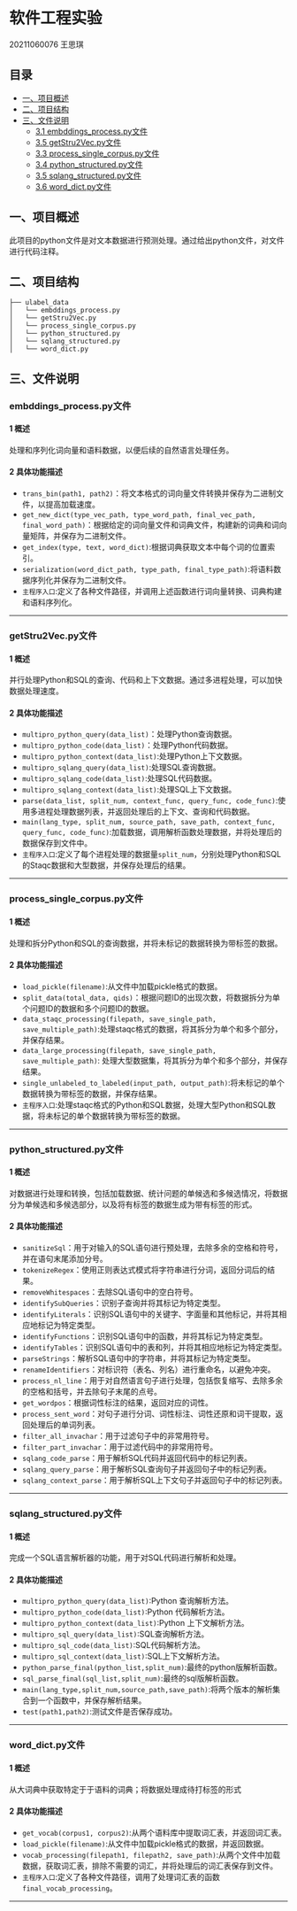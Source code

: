 # 软件工程实验
20211060076 王思琪

## 目录
- [一、项目概述](#一项目概述)
- [二、项目结构](#二项目结构)
- [三、文件说明](#三文件说明)
  - [3.1 embddings_process.py文件](#embddings_processpy文件)
  - [3.5 getStru2Vec.py文件](#getstru2vecpy文件)
  - [3.3 process_single_corpus.py文件](#process_single_corpuspy文件)
  - [3.4 python_structured.py文件](#python_structuredpy文件)
  - [3.5 sqlang_structured.py文件](#sqlang_structuredpy文件)
  - [3.6 word_dict.py文件](#word_dictpy文件)

## 一、项目概述
  此项目的python文件是对文本数据进行预测处理。通过给出python文件，对文件进行代码注释。
  
## 二、项目结构
```
├── ulabel_data
│   └── embddings_process.py  
│   └── getStru2Vec.py
│   └── process_single_corpus.py
│   └── python_structured.py
│   └── sqlang_structured.py
│   └── word_dict.py
```
## 三、文件说明

### embddings_process.py文件

#### 1 概述
  处理和序列化词向量和语料数据，以便后续的自然语言处理任务。

#### 2 具体功能描述

- `trans_bin(path1, path2)`：将文本格式的词向量文件转换并保存为二进制文件，以提高加载速度。
- `get_new_dict(type_vec_path, type_word_path, final_vec_path, final_word_path)`：根据给定的词向量文件和词典文件，构建新的词典和词向量矩阵，并保存为二进制文件。
- `get_index(type, text, word_dict)`:根据词典获取文本中每个词的位置索引。
- `serialization(word_dict_path, type_path, final_type_path)`:将语料数据序列化并保存为二进制文件。
- `主程序入口`:定义了各种文件路径，并调用上述函数进行词向量转换、词典构建和语料序列化。
---

### getStru2Vec.py文件

#### 1 概述
  并行处理Python和SQL的查询、代码和上下文数据。通过多进程处理，可以加快数据处理速度。

#### 2 具体功能描述

- `multipro_python_query(data_list)`：处理Python查询数据。
- `multipro_python_code(data_list)`：处理Python代码数据。
- `multipro_python_context(data_list)`:处理Python上下文数据。
- `multipro_sqlang_query(data_list)`:处理SQL查询数据。
- `multipro_sqlang_code(data_list)`:处理SQL代码数据。
- `multipro_sqlang_context(data_list)`:处理SQL上下文数据。
- `parse(data_list, split_num, context_func, query_func, code_func)`:使用多进程处理数据列表，并返回处理后的上下文、查询和代码数据。
- `main(lang_type, split_num, source_path, save_path, context_func, query_func, code_func)`:加载数据，调用解析函数处理数据，并将处理后的数据保存到文件中。
- `主程序入口`:定义了每个进程处理的数据量`split_num`，分别处理Python和SQL的Staqc数据和大型数据，并保存处理后的结果。
---

### process_single_corpus.py文件

#### 1 概述
  处理和拆分Python和SQL的查询数据，并将未标记的数据转换为带标签的数据。
  
#### 2 具体功能描述
- `load_pickle(filename)`:从文件中加载pickle格式的数据。
- `split_data(total_data, qids)`：根据问题ID的出现次数，将数据拆分为单个问题ID的数据和多个问题ID的数据。
- `data_staqc_processing(filepath, save_single_path, save_multiple_path)`:处理staqc格式的数据，将其拆分为单个和多个部分，并保存结果。
- `data_large_processing(filepath, save_single_path, save_multiple_path)`: 处理大型数据集，将其拆分为单个和多个部分，并保存结果。
- `single_unlabeled_to_labeled(input_path, output_path)`:将未标记的单个数据转换为带标签的数据，并保存结果。
- `主程序入口`:处理staqc格式的Python和SQL数据，处理大型Python和SQL数据，将未标记的单个数据转换为带标签的数据。
---

###  python_structured.py文件

#### 1 概述
  对数据进行处理和转换，包括加载数据、统计问题的单候选和多候选情况，将数据分为单候选和多候选部分，以及将有标签的数据生成为带有标签的形式。
  
#### 2 具体功能描述
- `sanitizeSql`：用于对输入的SQL语句进行预处理，去除多余的空格和符号，并在语句末尾添加分号。
- `tokenizeRegex`：使用正则表达式模式将字符串进行分词，返回分词后的结果。
- `removeWhitespaces`：去除SQL语句中的空白符号。
- `identifySubQueries`：识别子查询并将其标记为特定类型。
- `identifyLiterals`：识别SQL语句中的关键字、字面量和其他标记，并将其相应地标记为特定类型。
- `identifyFunctions`：识别SQL语句中的函数，并将其标记为特定类型。
- `identifyTables`：识别SQL语句中的表和列，并将其相应地标记为特定类型。
- `parseStrings`：解析SQL语句中的字符串，并将其标记为特定类型。
- `renameIdentifiers`：对标识符（表名、列名）进行重命名，以避免冲突。
- `process_nl_line`：用于对自然语言句子进行处理，包括恢复缩写、去除多余的空格和括号，并去除句子末尾的点号。
- `get_wordpos`：根据词性标注的结果，返回对应的词性。
- `process_sent_word`：对句子进行分词、词性标注、词性还原和词干提取，返回处理后的单词列表。
- `filter_all_invachar`：用于过滤句子中的非常用符号。
- `filter_part_invachar`：用于过滤代码中的非常用符号。
- `sqlang_code_parse`：用于解析SQL代码并返回代码中的标记列表。
- `sqlang_query_parse`：用于解析SQL查询句子并返回句子中的标记列表。
- `sqlang_context_parse`：用于解析SQL上下文句子并返回句子中的标记列表。
---

### sqlang_structured.py文件

#### 1 概述
  完成一个SQL语言解析器的功能，用于对SQL代码进行解析和处理。
  
#### 2 具体功能描述
- `multipro_python_query(data_list)`:Python 查询解析方法。
- `multipro_python_code(data_list)`:Python 代码解析方法。
- `multipro_python_context(data_list)`:Python 上下文解析方法。
- `multipro_sql_query(data_list)`:SQL查询解析方法。
- `multipro_sql_code(data_list)`:SQL代码解析方法。
- `multipro_sql_context(data_list)`:SQL上下文解析方法。
- `python_parse_final(python_list,split_num)`:最终的python版解析函数。
- `sql_parse_final(sql_list,split_num)`:最终的sql版解析函数。
- `main(lang_type,split_num,source_path,save_path)`:将两个版本的解析集合到一个函数中，并保存解析结果。
- `test(path1,path2)`:测试文件是否保存成功。
---

### word_dict.py文件

#### 1 概述
  从大词典中获取特定于于语料的词典；将数据处理成待打标签的形式
  
#### 2 具体功能描述
- `get_vocab(corpus1, corpus2)`:从两个语料库中提取词汇表，并返回词汇表。
- `load_pickle(filename)`:从文件中加载pickle格式的数据，并返回数据。
- `vocab_processing(filepath1, filepath2, save_path)`:从两个文件中加载数据，获取词汇表，排除不需要的词汇，并将处理后的词汇表保存到文件。
- `主程序入口`:定义了各种文件路径，调用了处理词汇表的函数`final_vocab_processing`。
---

